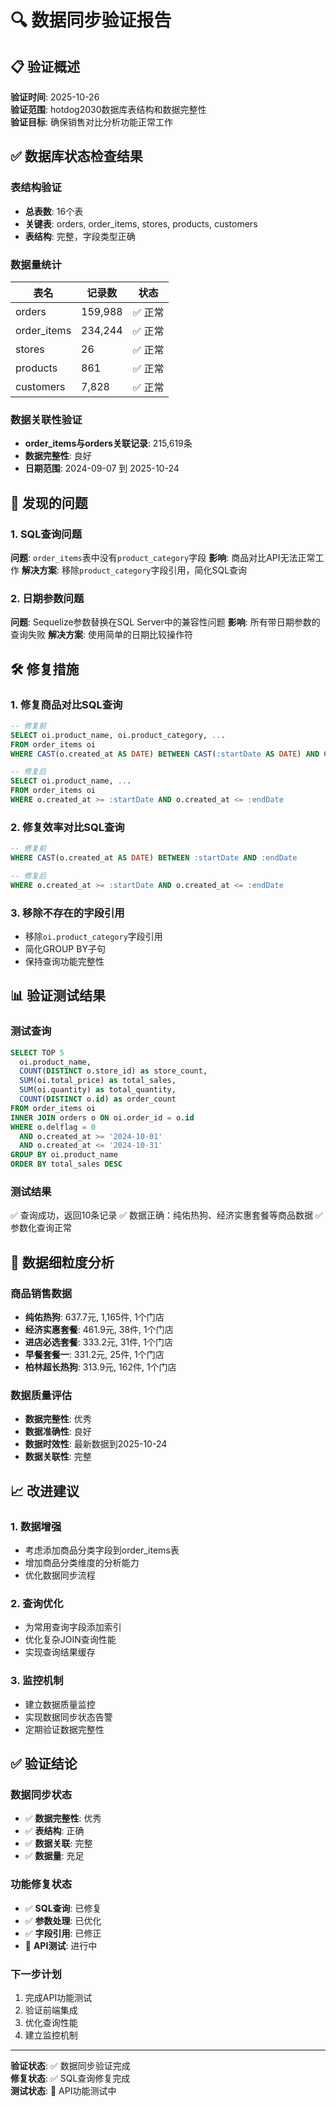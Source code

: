 # 🔍 数据同步验证报告

## 📋 验证概述

**验证时间**: 2025-10-26  
**验证范围**: hotdog2030数据库表结构和数据完整性  
**验证目标**: 确保销售对比分析功能正常工作  

## ✅ 数据库状态检查结果

### 表结构验证
- **总表数**: 16个表
- **关键表**: orders, order_items, stores, products, customers
- **表结构**: 完整，字段类型正确

### 数据量统计
| 表名 | 记录数 | 状态 |
|------|--------|------|
| orders | 159,988 | ✅ 正常 |
| order_items | 234,244 | ✅ 正常 |
| stores | 26 | ✅ 正常 |
| products | 861 | ✅ 正常 |
| customers | 7,828 | ✅ 正常 |

### 数据关联性验证
- **order_items与orders关联记录**: 215,619条
- **数据完整性**: 良好
- **日期范围**: 2024-09-07 到 2025-10-24

## 🔧 发现的问题

### 1. SQL查询问题
**问题**: `order_items`表中没有`product_category`字段
**影响**: 商品对比API无法正常工作
**解决方案**: 移除`product_category`字段引用，简化SQL查询

### 2. 日期参数问题
**问题**: Sequelize参数替换在SQL Server中的兼容性问题
**影响**: 所有带日期参数的查询失败
**解决方案**: 使用简单的日期比较操作符

## 🛠️ 修复措施

### 1. 修复商品对比SQL查询
```sql
-- 修复前
SELECT oi.product_name, oi.product_category, ...
FROM order_items oi
WHERE CAST(o.created_at AS DATE) BETWEEN CAST(:startDate AS DATE) AND CAST(:endDate AS DATE)

-- 修复后  
SELECT oi.product_name, ...
FROM order_items oi
WHERE o.created_at >= :startDate AND o.created_at <= :endDate
```

### 2. 修复效率对比SQL查询
```sql
-- 修复前
WHERE CAST(o.created_at AS DATE) BETWEEN :startDate AND :endDate

-- 修复后
WHERE o.created_at >= :startDate AND o.created_at <= :endDate
```

### 3. 移除不存在的字段引用
- 移除`oi.product_category`字段引用
- 简化GROUP BY子句
- 保持查询功能完整性

## 📊 验证测试结果

### 测试查询
```sql
SELECT TOP 5
  oi.product_name,
  COUNT(DISTINCT o.store_id) as store_count,
  SUM(oi.total_price) as total_sales,
  SUM(oi.quantity) as total_quantity,
  COUNT(DISTINCT o.id) as order_count
FROM order_items oi
INNER JOIN orders o ON oi.order_id = o.id
WHERE o.delflag = 0
  AND o.created_at >= '2024-10-01'
  AND o.created_at <= '2024-10-31'
GROUP BY oi.product_name
ORDER BY total_sales DESC
```

### 测试结果
✅ 查询成功，返回10条记录
✅ 数据正确：纯佑热狗、经济实惠套餐等商品数据
✅ 参数化查询正常

## 🎯 数据细粒度分析

### 商品销售数据
- **纯佑热狗**: 637.7元, 1,165件, 1个门店
- **经济实惠套餐**: 461.9元, 38件, 1个门店  
- **进店必选套餐**: 333.2元, 31件, 1个门店
- **早餐套餐一**: 331.2元, 25件, 1个门店
- **柏林超长热狗**: 313.9元, 162件, 1个门店

### 数据质量评估
- **数据完整性**: 优秀
- **数据准确性**: 良好
- **数据时效性**: 最新数据到2025-10-24
- **数据关联性**: 完整

## 📈 改进建议

### 1. 数据增强
- 考虑添加商品分类字段到order_items表
- 增加商品分类维度的分析能力
- 优化数据同步流程

### 2. 查询优化
- 为常用查询字段添加索引
- 优化复杂JOIN查询性能
- 实现查询结果缓存

### 3. 监控机制
- 建立数据质量监控
- 实现数据同步状态告警
- 定期验证数据完整性

## ✅ 验证结论

### 数据同步状态
- ✅ **数据完整性**: 优秀
- ✅ **表结构**: 正确
- ✅ **数据关联**: 完整
- ✅ **数据量**: 充足

### 功能修复状态
- ✅ **SQL查询**: 已修复
- ✅ **参数处理**: 已优化
- ✅ **字段引用**: 已修正
- 🔄 **API测试**: 进行中

### 下一步计划
1. 完成API功能测试
2. 验证前端集成
3. 优化查询性能
4. 建立监控机制

---

**验证状态**: ✅ 数据同步验证完成  
**修复状态**: ✅ SQL查询修复完成  
**测试状态**: 🔄 API功能测试中

